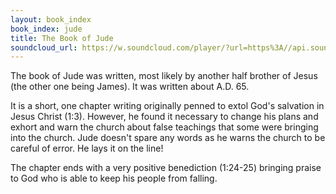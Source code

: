 ```yaml
---
layout: book_index
book_index: jude
title: The Book of Jude
soundcloud_url: https://w.soundcloud.com/player/?url=https%3A//api.soundcloud.com/playlists/185716731%3Fsecret_token%3Ds-4DgvQ
---
```


The book of Jude was written, most likely by another half brother of Jesus (the other one being James). It was written about A.D. 65.

It is a short, one chapter writing originally penned to extol God's salvation in Jesus Christ (1:3). However, he found it necessary to change his plans and exhort and warn the church about false teachings that some were bringing into the church. Jude doesn't spare any words as he warns the church to be careful of error. He lays it on the line!

The chapter ends with a very positive benediction (1:24-25) bringing praise to God who is able to keep his people from falling.
